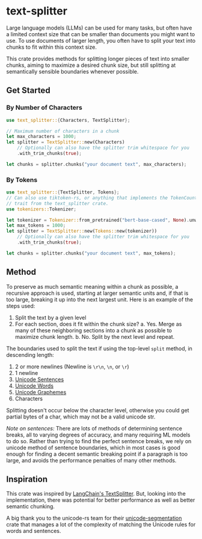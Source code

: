 # text-splitter

Large language models (LLMs) can be used for many tasks, but often have a limited context size that can be smaller than documents you might want to use. To use documents of larger length, you often have to split your text into chunks to fit within this context size.

This crate provides methods for splitting longer pieces of text into smaller chunks, aiming to maximize a desired chunk size, but still splitting at semantically sensible boundaries whenever possible.

## Get Started

### By Number of Characters

```rust
use text_splitter::{Characters, TextSplitter};

// Maximum number of characters in a chunk
let max_characters = 1000;
let splitter = TextSplitter::new(Characters)
    // Optionally can also have the splitter trim whitespace for you
    .with_trim_chunks(true);

let chunks = splitter.chunks("your document text", max_characters);
```

### By Tokens

```rust
use text_splitter::{TextSplitter, Tokens};
// Can also use tiktoken-rs, or anything that implements the TokenCount
// trait from the text_splitter crate.
use tokenizers::Tokenizer;

let tokenizer = Tokenizer::from_pretrained("bert-base-cased", None).unwrap();
let max_tokens = 1000;
let splitter = TextSplitter::new(Tokens::new(tokenizer))
    // Optionally can also have the splitter trim whitespace for you
    .with_trim_chunks(true);

let chunks = splitter.chunks("your document text", max_tokens);
```

## Method

To preserve as much semantic meaning within a chunk as possible, a recursive approach is used, starting at larger semantic units and, if that is too large, breaking it up into the next largest unit. Here is an example of the steps used:

1. Split the text by a given level
2. For each section, does it fit within the chunk size?
   a. Yes. Merge as many of these neighboring sections into a chunk as possible to maximize chunk length.
   b. No. Split by the next level and repeat.

The boundaries used to split the text if using the top-level `split` method, in descending length:

1. 2 or more newlines (Newline is `\r\n`, `\n`, or `\r`)
2. 1 newline
3. [Unicode Sentences](https://www.unicode.org/reports/tr29/#Sentence_Boundaries)
4. [Unicode Words](https://www.unicode.org/reports/tr29/#Word_Boundaries)
5. [Unicode Graphemes](https://www.unicode.org/reports/tr29/#Grapheme_Cluster_Boundaries)
6. Characters

Splitting doesn't occur below the character level, otherwise you could get partial bytes of a char, which may not be a valid unicode str.

_Note on sentences:_ There are lots of methods of determining sentence breaks, all to varying degrees of accuracy, and many requiring ML models to do so. Rather than trying to find the perfect sentence breaks, we rely on unicode method of sentence boundaries, which in most cases is good enough for finding a decent semantic breaking point if a paragraph is too large, and avoids the performance penalties of many other methods.

## Inspiration

This crate was inspired by [LangChain's TextSplitter](https://python.langchain.com/en/latest/modules/indexes/text_splitters/examples/recursive_text_splitter.html). But, looking into the implementation, there was potential for better performance as well as better semantic chunking.

A big thank you to the unicode-rs team for their [unicode-segmentation](https://crates.io/crates/unicode-segmentation) crate that manages a lot of the complexity of matching the Unicode rules for words and sentences.
